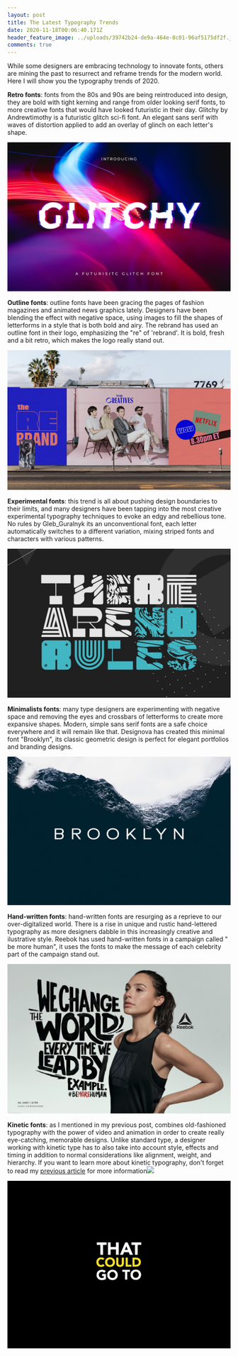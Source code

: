 ```yaml
---
layout: post
title: The Latest Typography Trends
date: 2020-11-18T00:06:40.171Z
header_feature_image: ../uploads/39742b24-de9a-464e-8c01-96af5175df2f.jfif
comments: true
---
```

While some designers are embracing technology to innovate fonts, others are mining the past to resurrect and reframe trends for the modern world. Here I will show you the typography trends of 2020.

**Retro fonts**: fonts from the 80s and 90s are being reintroduced into design, they are bold with tight kerning and range from older looking serif fonts, to more creative fonts that would have looked futuristic in their day. Glitchy by Andrewtimothy is a futuristic glitch sci-fi font. An elegant sans serif with waves of distortion applied to add an overlay of glinch on each letter's shape.

![](../uploads/b76641bf-e6a6-4d00-b218-a79918eeb99b.jfif)

**Outline fonts**: outline fonts have been gracing the pages of fashion magazines and animated news graphics lately. Designers have been blending the effect with negative space, using images to fill the shapes of letterforms in a style that is both bold and airy. The rebrand has used an outline font in their logo, emphasizing the "re" of 'rebrand'. It is bold, fresh and a bit retro, which makes the logo really stand out.

![](../uploads/9679da97352747.5ed3d4fea4967.jpg)

**Experimental fonts**: this trend is all about pushing design boundaries to their limits, and many designers have been tapping into the most creative experimental typography techniques to evoke an edgy and rebellious tone. No rules by Gleb_Guralnyk its an unconventional font, each letter automatically switches to a different variation, mixing striped fonts and characters with various patterns.

![](../uploads/d486510f-b362-4ebb-bec3-ddaf38529ceb.jfif)

**Minimalists fonts**: many type designers are experimenting with negative space and removing the eyes and crossbars of letterforms to create more expansive shapes. Modern, simple sans serif fonts are a safe choice everywhere and it will remain like that. Designova has created this minimal font "Brooklyn", its classic geometric design is perfect for elegant portfolios and branding designs.

![](../uploads/7391beae-f2ef-4ff9-90ba-b1f1680459ef.png)

**Hand-written fonts**: hand-written fonts are resurging as a reprieve to our over-digitalized world. There is a rise in unique and rustic hand-lettered typography as more designers dabble in this increasingly creative and ilustrative style. Reebok has used hand-written fonts in a campaign called " be more human", it uses the fonts to make the message of each celebrity part of the campaign stand out.

![](../uploads/ed748972122985.5bdc778d2e954.jpg)

**Kinetic fonts**: as I mentioned in my previous post, combines old-fashioned typography with the power of video and animation in order to create really eye-catching, memorable designs. Unlike standard type, a designer working with kinetic type has to also take into account style, effects and timing in addition to normal considerations like alignment, weight, and hierarchy. If you want to learn more about kinetic typography, don't forget to read my [previous article](https://typographyspace.netlify.app/2020/11/16/what-is-kinetic-typography-animation/) for more information![](https://typographyspace.netlify.app/2020/11/16/what-is-kinetic-typography-animation/)

![](../uploads/1_wa4acohcqy7uuzn3ehwxaq.gif)